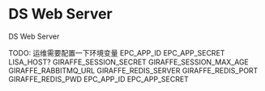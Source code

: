 # DS Web Server

DS Web Server

TODO: 运维需要配置一下环境变量
EPC_APP_ID
EPC_APP_SECRET
LISA_HOST?
GIRAFFE_SESSION_SECRET
GIRAFFE_SESSION_MAX_AGE
GIRAFFE_RABBITMQ_URL
GIRAFFE_REDIS_SERVER
GIRAFFE_REDIS_PORT
GIRAFFE_REDIS_PWD
EPC_APP_ID
EPC_APP_SECRET
